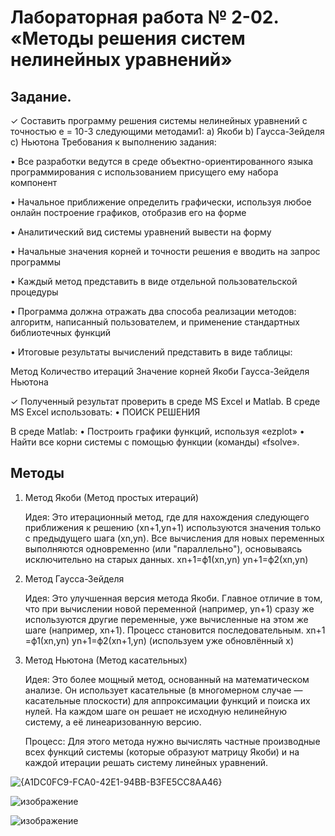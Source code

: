 # Лабораторная работа № 2-02. «Методы решения систем нелинейных уравнений»

## Задание.
✓ Составить программу решения системы нелинейных уравнений с точностью
е = 10-3 следующими методами1:
a) Якоби
b) Гаусса-Зейделя
c) Ньютона
Требования к выполнению задания:

• Все разработки ведутся в среде объектно-ориентированного языка
программирования с использованием присущего ему набора компонент

• Начальное приближение определить графически, используя любое онлайн
построение графиков, отобразив его на форме

• Аналитический вид системы уравнений вывести на форму

• Начальные значения корней и точности решения е вводить на запрос
программы

• Каждый метод представить в виде отдельной пользовательской процедуры

• Программа должна отражать два способа реализации методов: алгоритм,
написанный пользователем, и применение стандартных библиотечных
функций

• Итоговые результаты вычислений представить в виде таблицы:

Метод Количество
итераций
Значение корней
Якоби
Гаусса-Зейделя
Ньютона

✓ Полученный результат проверить в среде MS Excel и Matlab.
В среде MS Excel использовать:
• ПОИСК РЕШЕНИЯ

В среде Matlab:
• Построить графики функций, используя «ezplot»
• Найти все корни системы с помощью функции (команды) «fsolve».

## Методы

1. Метод Якоби (Метод простых итераций)

    Идея: Это итерационный метод, где для нахождения следующего приближения к решению (xn+1​,yn+1​) используются значения только с предыдущего шага (xn​,yn​). Все вычисления для новых переменных выполняются одновременно (или "параллельно"), основываясь исключительно на старых данных.
        xn+1​=ϕ1​(xn​,yn​)
        yn+1​=ϕ2​(xn​,yn​)

2. Метод Гаусса-Зейделя

    Идея: Это улучшенная версия метода Якоби. Главное отличие в том, что при вычислении новой переменной (например, yn+1​) сразу же используются другие переменные, уже вычисленные на этом же шаге (например, xn+1​). Процесс становится последовательным.
        xn+1​=ϕ1​(xn​,yn​)
        yn+1​=ϕ2​(xn+1​,yn​) (используем уже обновлённый x)

3. Метод Ньютона (Метод касательных)

    Идея: Это более мощный метод, основанный на математическом анализе. Он использует касательные (в многомерном случае — касательные плоскости) для аппроксимации функций и поиска их нулей. На каждом шаге он решает не исходную нелинейную систему, а её линеаризованную версию.

    Процесс: Для этого метода нужно вычислять частные производные всех функций системы (которые образуют матрицу Якоби) и на каждой итерации решать систему линейных уравнений.


![{A1DC0FC9-FCA0-42E1-94BB-B3FE5CC8AA46}](https://github.com/user-attachments/assets/65e37dbe-103c-46fe-b246-82f96ca48d3c)

![изображение](https://github.com/user-attachments/assets/6f1b51f1-fe31-46e0-b293-ee5c3d20a24e)

![изображение](https://github.com/user-attachments/assets/342f4116-6761-4c4c-8d97-20174e6a8d72)
